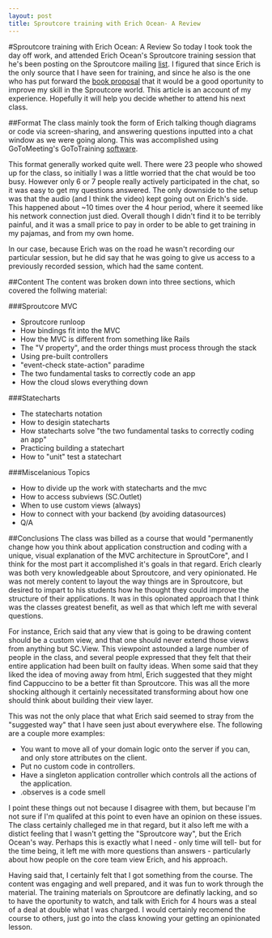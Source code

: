 ```yaml
---
layout: post
title: Sproutcore training with Erich Ocean- A Review
---
```

#Sproutcore training with Erich Ocean: A Review
So today I took took the day off work, and attended Erich Ocean's Sproutcore training session that he's been posting on the Sproutcore mailing [list](http://groups.google.com/group/sproutcore/browse_thread/thread/18fb7b643a745552#). I figured that since Erich is the only source that I have seen for training, and since he also is the one who has put forward the [book proposal](http://www.google.com/url?sa=D&q=http://erichocean.com/book/index.html) that it would be a good oportunity to improve my skill in the Sproutcore world. This article is an account of my experience. Hopefully it will help you decide whether to attend his next class.

##Format
The class mainly took the form of Erich talking though diagrams or code via screen-sharing, and answering questions inputted into a chat window as we were going along. This was accomplished using GoToMeeting's GoToTraining [software](http://www.gotomeeting.com/fec/training/online_training).

This format generally worked quite well. There were 23 people who showed up for the class, so initially I was a little worried that the chat would be too busy. However only 6 or 7 people really actively participated in the chat, so it was easy to get my questions answered. The only downside to the setup was that the audio (and I think the video) kept going out on Erich's side. This happened about ~10 times over the 4 hour period, where it seemed like his network connection just died. Overall though I didn't find it to be terribly painful, and it was a small price to pay in order to be able to get training in my pajamas, and from my own home.

In our case, because Erich was on the road he wasn't recording our particular session, but he did say that he was going to give us access to a previously recorded session, which had the same content.

##Content
The content was broken down into three sections, which covered the follwing material:

###Sproutcore MVC
* Sproutcore runloop
* How bindings fit into the MVC
* How the MVC is different from something like Rails
* The "V property", and the order things must process through the stack
* Using pre-built controllers
* "event-check state-action" paradime
* The two fundamental tasks to correctly code an app
* How the cloud slows everything down


###Statecharts
* The statecharts notation
* How to desigin statecharts
* How statecharts solve "the two fundamental tasks to correctly coding an app"
* Practicing building a statechart
* How to "unit" test a statechart


###Miscelanious Topics
* How to divide up the work with statecharts and the mvc
* How to access subviews (SC.Outlet)
* When to use custom views (always)
* How to connect with your backend (by avoiding datasources)
* Q/A

##Conclusions
The class was billed as a course that would "permanently change how you think about application construction and coding with a unique, visual explanation of the MVC architecture in SproutCore", and I think for the most part it accomplished it's goals in that regard. Erich clearly was both very knowledgeable about Sproutcore, and very opinionated. He was not merely content to layout the way things are in Sproutcore, but desired to impart to his students how he thought they could improve the structure of their applications. It was in this opionated approach that I think was the classes greatest benefit, as well as that which left me with several questions. 

For instance, Erich said that any view that is going to be drawing content should be a custom view, and that one should never extend those views from anything but SC.View. This viewpoint astounded a large number of people in the class, and several people expressed that they felt that their entire application had been built on faulty ideas. When some said that they liked the idea of moving away from html, Erich suggested that they might find Cappuccino to be a better fit than Sproutcore. This was all the more shocking although it certainly necessitated transforming about how one should think about building their view layer.

This was not the only place that what Erich said seemed to stray from the "suggested way" that I have seen just about everywhere else. The following are a couple more examples:

* You want to move all of your domain logic onto the server if you can, and only store attributes on the client.
* Put no custom code in controllers.
* Have a singleton application controller which controls all the actions of the application.
* .observes is a code smell

I point these things out not because I disagree with them, but because I'm not sure if I'm qualifed at this point to even have an opinion on these issues. The class certainly challeged me in that regard, but it also left me with a distict feeling that I wasn't getting the "Sproutcore way", but the Erich Ocean's way. Perhaps this is exactly what I need - only time will tell- but for the time being, it left me with more questions than answers - particularly about how people on the core team view Erich, and his approach. 

Having said that, I certainly felt that I got something from the course. The content was engaging and well prepared, and it was fun to work through the material. The training materials on Sproutcore are definatly lacking, and so to have the oportunity to watch, and talk with Erich for 4 hours was a steal of a deal at double what I was charged. I would certainly recomend the course to others, just go into the class knowing your getting an opinionated lesson.
